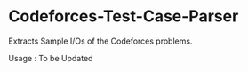 # Codeforces-Test-Case-Parser
Extracts Sample I/Os of the Codeforces problems.

Usage : To be Updated
